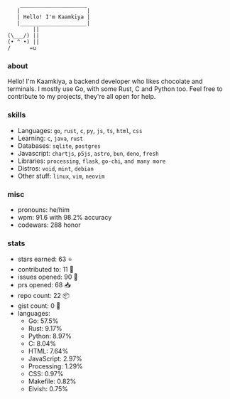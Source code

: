 ```
    _____________________
   |                     |
   | Hello! I'm Kaamkiya |
   |_____________________|
        ||
(\___/) ||
(• ^ •) ||
/      =u
```

### about

Hello! I'm Kaamkiya, a backend developer who likes chocolate and terminals. I
mostly use Go, with some Rust, C and Python too.
Feel free to contribute to my projects, they're all open for help.

### skills
- Languages:   `go`,  `rust`, `c`, `py`, `js`, `ts`, `html`, `css`
- Learning:    `c`, `java`, `rust`
- Databases:   `sqlite`, `postgres`
- Javascript:  `chartjs`, `p5js`, `astro`, `bun`, `deno`, `fresh`
- Libraries:   `processing`, `flask`, `go-chi`, `and many more`
- Distros:     `void`, `mint`, `debian`
- Other stuff: `linux`, `vim`, `neovim`

### misc
- pronouns: he/him
- wpm:      <!--S:MT_WPM-->91.6<!--E:MT_WPM--> with <!--S:MT_ACCURACY-->98.2<!--E:MT_ACCURACY-->% accuracy
  <!--duolingo: < !--S:DUO_XP--><!--E:DUO_XP--> <!--XP-->
- codewars: <!--S:CW_HONOR-->288<!--E:CW_HONOR--> honor

### stats
- stars earned:   <!--S:STARS_EARNED-->63<!--E:STARS_EARNED--> :star:
- contributed to: <!--S:CONTRIBUTED_TO-->11<!--E:CONTRIBUTED_TO--> :handshake:
- issues opened:  <!--S:ISSUES_OPENED-->90<!--E:ISSUES_OPENED--> :bug:
- prs opened:     <!--S:PRS_OPENED-->68<!--E:PRS_OPENED--> :inbox_tray:
- repo count:     <!--S:REPO_COUNT-->22<!--E:REPO_COUNT--> :package:
- gist count:     <!--S:GIST_COUNT-->0<!--E:GIST_COUNT--> :pencil:
- languages:<!--S:LANGUAGES-->
    - Go: 57.5%
    - Rust: 9.17%
    - Python: 8.97%
    - C: 8.04%
    - HTML: 7.64%
    - JavaScript: 2.97%
    - Processing: 1.29%
    - CSS: 0.97%
    - Makefile: 0.82%
    - Elvish: 0.75%
<!--E:LANGUAGES-->
</pre>
